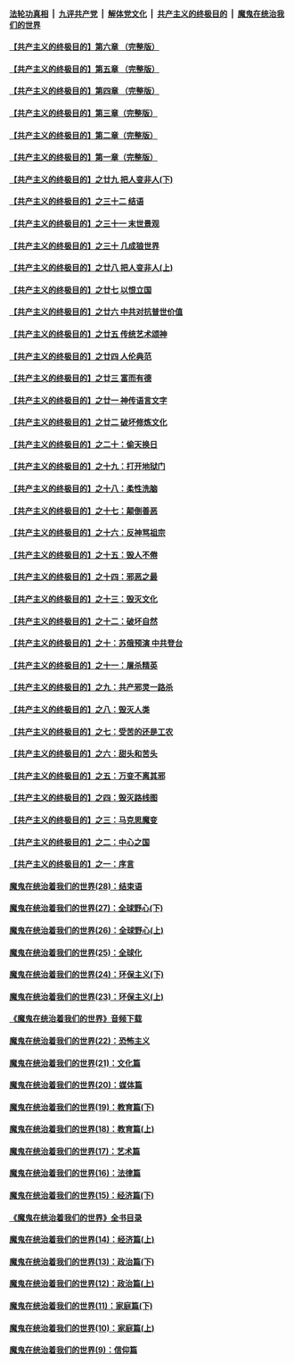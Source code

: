

####  [法轮功真相](../../../../basic/blob/master/README.md?t=07060102) &nbsp;|&nbsp; [九评共产党](../../../../9ping.md/blob/master/README.md?t=07060102) &nbsp;|&nbsp; [解体党文化](../../../../jtdwh.md/blob/master/README.md?t=07060102)  &nbsp;|&nbsp; [共产主义的终极目的](../../../../gczydzjmd.md/blob/master/README.md?t=07060102) &nbsp;|&nbsp; [魔鬼在统治我们的世界](../../../../mgztzwmdsj.md/blob/master/README.md?t=07060102) 

#### [【共产主义的终极目的】第六章 （完整版）](../pages/nsc422/n11428913.md?t=07060102) 

#### [【共产主义的终极目的】第五章 （完整版）](../pages/nsc422/n11428912.md?t=07060102) 

#### [【共产主义的终极目的】第四章 （完整版）](../pages/nsc422/n11428907.md?t=07060102) 

#### [【共产主义的终极目的】第三章（完整版）](../pages/nsc422/n11428848.md?t=07060102) 

#### [【共产主义的终极目的】第二章（完整版）](../pages/nsc422/n11428831.md?t=07060102) 

#### [【共产主义的终极目的】第一章（完整版）](../pages/nsc422/n11417651.md?t=07060102) 

#### [【共产主义的终极目的】之廿九 把人变非人(下)](../pages/nsc422/n11344140.md?t=07060102) 

#### [【共产主义的终极目的】之三十二 结语](../pages/nsc422/n11360535.md?t=07060102) 

#### [【共产主义的终极目的】之三十一 末世景观](../pages/nsc422/n11351129.md?t=07060102) 

#### [【共产主义的终极目的】之三十 几成狼世界](../pages/nsc422/n11348280.md?t=07060102) 

#### [【共产主义的终极目的】之廿八 把人变非人(上)](../pages/nsc422/n11340492.md?t=07060102) 

#### [【共产主义的终极目的】之廿七 以恨立国](../pages/nsc422/n11336944.md?t=07060102) 

#### [【共产主义的终极目的】之廿六 中共对抗普世价值](../pages/nsc422/n11324785.md?t=07060102) 

#### [【共产主义的终极目的】之廿五 传统艺术颂神](../pages/nsc422/n11296396.md?t=07060102) 

#### [【共产主义的终极目的】之廿四 人伦典范](../pages/nsc422/n11296397.md?t=07060102) 

#### [【共产主义的终极目的】之廿三 富而有德](../pages/nsc422/n11283598.md?t=07060102) 

#### [【共产主义的终极目的】之廿一 神传语言文字](../pages/nsc422/n11263265.md?t=07060102) 

#### [【共产主义的终极目的】之廿二 破坏修炼文化](../pages/nsc422/n11245728.md?t=07060102) 

#### [【共产主义的终极目的】之二十：偷天换日](../pages/nsc422/n11238846.md?t=07060102) 

#### [【共产主义的终极目的】之十九：打开地狱门](../pages/nsc422/n11206376.md?t=07060102) 

#### [【共产主义的终极目的】之十八：柔性洗脑](../pages/nsc422/n11199994.md?t=07060102) 

#### [【共产主义的终极目的】之十七：颠倒善恶](../pages/nsc422/n11179782.md?t=07060102) 

#### [【共产主义的终极目的】之十六：反神骂祖宗](../pages/nsc422/n11166798.md?t=07060102) 

#### [【共产主义的终极目的】之十五：毁人不倦](../pages/nsc422/n11166792.md?t=07060102) 

#### [【共产主义的终极目的】之十四：邪恶之最](../pages/nsc422/n11150249.md?t=07060102) 

#### [【共产主义的终极目的】之十三：毁灭文化](../pages/nsc422/n11135227.md?t=07060102) 

#### [【共产主义的终极目的】之十二：破坏自然](../pages/nsc422/n11135214.md?t=07060102) 

#### [【共产主义的终极目的】之十：苏俄预演 中共登台](../pages/nsc422/n11118424.md?t=07060102) 

#### [【共产主义的终极目的】之十一：屠杀精英](../pages/nsc422/n11118442.md?t=07060102) 

#### [【共产主义的终极目的】之九：共产邪灵一路杀](../pages/nsc422/n11114139.md?t=07060102) 

#### [【共产主义的终极目的】之八：毁灭人类](../pages/nsc422/n11108503.md?t=07060102) 

#### [【共产主义的终极目的】之七：受苦的还是工农](../pages/nsc422/n11101809.md?t=07060102) 

#### [【共产主义的终极目的】之六：甜头和苦头](../pages/nsc422/n11096971.md?t=07060102) 

#### [【共产主义的终极目的】之五：万变不离其邪](../pages/nsc422/n11091285.md?t=07060102) 

#### [【共产主义的终极目的】之四：毁灭路线图](../pages/nsc422/n11086284.md?t=07060102) 

#### [【共产主义的终极目的】之三：马克思魔变](../pages/nsc422/n11061941.md?t=07060102) 

#### [【共产主义的终极目的】之二：中心之国](../pages/nsc422/n11047728.md?t=07060102) 

#### [【共产主义的终极目的】之一：序言](../pages/nsc422/n11086077.md?t=07060102) 

#### [魔鬼在统治着我们的世界(28)：结束语](../pages/nsc422/n10936246.md?t=07060102) 

#### [魔鬼在统治着我们的世界(27)：全球野心(下)](../pages/nsc422/n10928319.md?t=07060102) 

#### [魔鬼在统治着我们的世界(26)：全球野心(上)](../pages/nsc422/n10900318.md?t=07060102) 

#### [魔鬼在统治着我们的世界(25)：全球化](../pages/nsc422/n10788205.md?t=07060102) 

#### [魔鬼在统治着我们的世界(24)：环保主义(下)](../pages/nsc422/n10695307.md?t=07060102) 

#### [魔鬼在统治着我们的世界(23)：环保主义(上)](../pages/nsc422/n10688613.md?t=07060102) 

#### [《魔鬼在统治着我们的世界》音频下载](../pages/nsc422/n10635553.md?t=07060102) 

#### [魔鬼在统治着我们的世界(22)：恐怖主义](../pages/nsc422/n10614727.md?t=07060102) 

#### [魔鬼在统治着我们的世界(21)：文化篇](../pages/nsc422/n10597706.md?t=07060102) 

#### [魔鬼在统治着我们的世界(20)：媒体篇](../pages/nsc422/n10586579.md?t=07060102) 

#### [魔鬼在统治着我们的世界(19)：教育篇(下)](../pages/nsc422/n10564808.md?t=07060102) 

#### [魔鬼在统治着我们的世界(18)：教育篇(上)](../pages/nsc422/n10526970.md?t=07060102) 

#### [魔鬼在统治着我们的世界(17)：艺术篇](../pages/nsc422/n10499093.md?t=07060102) 

#### [魔鬼在统治着我们的世界(16)：法律篇](../pages/nsc422/n10485969.md?t=07060102) 

#### [魔鬼在统治着我们的世界(15)：经济篇(下)](../pages/nsc422/n10469975.md?t=07060102) 

#### [《魔鬼在统治着我们的世界》全书目录](../pages/nsc422/n10464261.md?t=07060102) 

#### [魔鬼在统治着我们的世界(14)：经济篇(上)](../pages/nsc422/n10457370.md?t=07060102) 

#### [魔鬼在统治着我们的世界(13)：政治篇(下)](../pages/nsc422/n10448270.md?t=07060102) 

#### [魔鬼在统治着我们的世界(12)：政治篇(上)](../pages/nsc422/n10444576.md?t=07060102) 

#### [魔鬼在统治着我们的世界(11)：家庭篇(下)](../pages/nsc422/n10440961.md?t=07060102) 

#### [魔鬼在统治着我们的世界(10)：家庭篇(上)](../pages/nsc422/n10435448.md?t=07060102) 

#### [魔鬼在统治着我们的世界(9)：信仰篇](../pages/nsc422/n10432159.md?t=07060102) 


